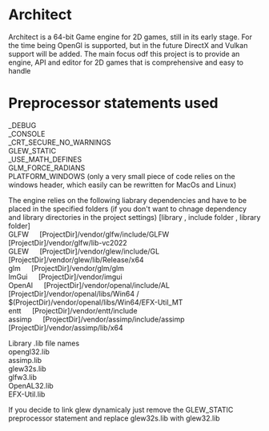 # Architect

Architect is a 64-bit Game engine for 2D games, still in its early stage.
For the time being OpenGl is supported, but in the future DirectX and Vulkan support will be added.
The main focus odf this project is to provide an engine, API and editor for 2D games that is comprehensive and easy to handle 

# Preprocessor statements used
_DEBUG<br />
_CONSOLE<br />
_CRT_SECURE_NO_WARNINGS<br />
GLEW_STATIC<br />
_USE_MATH_DEFINES<br />
GLM_FORCE_RADIANS<br />
PLATFORM_WINDOWS (only a very small piece of code relies on the windows header, which easily can be rewritten for MacOs and Linux)<br />

The engine relies on the following liabrary dependencies and have to be placed in 
the specified folders (if you don't want to chnage dependency and library directories in the project settings)
[library , include folder , library folder]<br />
GLFW &emsp;      [ProjectDir]/vendor/glfw/include/GLFW &emsp;         [ProjectDir]/vendor/glfw/lib-vc2022<br />
GLEW &emsp;      [ProjectDir]/vendor/glew/include/GL &emsp;           [ProjectDir]/vendor/glew/lib/Release/x64<br />
glm &emsp;       [ProjectDir]/vendor/glm/glm<br />
ImGui &emsp;     [ProjectDir]/vendor/imgui<br />
OpenAl &emsp;    [ProjectDir]/vendor/openal/include/AL &emsp;         [ProjectDir]/vendor/openal/libs/Win64 / $(ProjectDir)/vendor/openal/libs/Win64/EFX-Util_MT<br />
entt &emsp;      [ProjectDir]/vendor/entt/include<br />
assimp &emsp;    [ProjectDir]/vendor/assimp/include/assimp &emsp;     [ProjectDir]/vendor/assimp/lib/x64<br />

Library .lib file names<br />
opengl32.lib<br />
assimp.lib<br />
glew32s.lib<br />
glfw3.lib<br />
OpenAL32.lib<br />
EFX-Util.lib<br />

If you decide to link glew dynamicaly just remove the GLEW_STATIC preprocessor statement and replace glew32s.lib with glew32.lib
